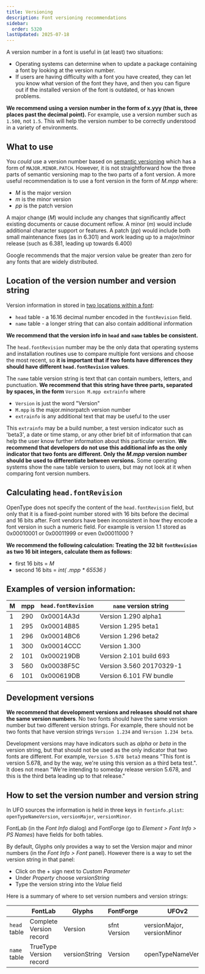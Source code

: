 ```yaml
---
title: Versioning
description: Font versioning recommendations
sidebar:
  order: 5320
lastUpdated: 2025-07-18
---
```


A version number in a font is useful in (at least) two situations:

- Operating systems can determine when to update a package containing a font by looking at the version number.
- If users are having difficulty with a font you have created, they can let you know what version of the font they have, and then you can figure out if the installed version of the font is outdated, or has known problems.

**We recommend using a version number in the form of x.yyy (that is, three places past the decimal point).** For example, use a version number such as `1.500`, not `1.5`. This will help the version number to be correctly understood in a variety of environments.

## What to use

You _could_ use a version number based on [semantic versioning][semver] which has a form of `MAJOR.MINOR.PATCH`. However, it is not straightforward how the three parts of semantic versioning map to the two parts of a font version. A more useful recommendation is to use a font version in the form of _M.mpp_ where:

- _M_ is the major version
- _m_ is the minor version
- _pp_ is the patch version

A major change (_M_) would include any changes that significantly affect existing documents or cause document reflow. A minor (_m_) would include additional character support or features. A patch (_pp_) would include both small maintenance fixes (as in 6.301) and work leading up to a major/minor release (such as 6.381, leading up towards 6.400)

Google recommends that the major version value be greater than zero for any fonts that are widely distributed.

## Location of the version number and version string

Version information in stored in [two locations within a font][otspec]:

- `head` table - a 16.16 decimal number encoded in the `fontRevision` field.
- `name` table - a longer string that can also contain additional information

**We recommend that the version info in `head` and `name` tables be consistent.**

The `head.fontRevision` number may be the only data that operating systems and installation routines use to compare multiple font versions and choose the most recent, so **it is important that if two fonts have differences they should have different `head.fontRevision` values**.

The `name` table version string is text that can contain numbers, letters, and punctuation. **We recommend that this string have three parts, separated by spaces, in the form** `Version M.mpp extrainfo` where

- `Version` is just the word "Version"
- `M.mpp` is the major.minorpatch version number
- `extrainfo` is any additional text that may be useful to the user

This `extrainfo` may be a build number, a test version indicator such as 'beta3', a date or time stamp, or any other brief bit of information that can help the user know further information about this particular version. **We recommend that developers do not use this additional info as the only indicator that two fonts are different. Only the _M.mpp_ version number should be used to differentiate between versions.** Some operating systems show the `name` table version to users, but may not look at it when comparing font version numbers.

## Calculating `head.fontRevision`

OpenType does not specify the content of the `head.fontRevision` field, but only that it is a fixed-point number stored with 16 bits before the decimal and 16 bits after. Font vendors have been inconsistent in how they encode a font version in such a numeric field. For example is version 1.1 stored as 0x00010001 or 0x00011999 or even 0x00011000 ?

**We recommend the following calculation: Treating the 32 bit `fontRevision` as two 16 bit integers, calculate them as follows:**
- first 16 bits = _M_
- second 16 bits = _int( .mpp * 65536 )_

## Examples of version information:

| M | mpp | `head.fontRevision` | `name` version string |
| --- | --- | --- | --- |
| 1 | 290 | 0x00014A3d | Version 1.290 alpha1 |
| 1 | 295 | 0x00014B85 | Version 1.295 beta1 |
| 1 | 296 | 0x00014BC6 | Version 1.296 beta2 |
| 1 | 300 | 0x00014CCC | Version 1.300 |
| 2 | 101 | 0x000219DB | Version 2.101 build 693 |
| 3 | 560 | 0x00038F5C | Version 3.560 20170329-1 |
| 6 | 101 | 0x000619DB | Version 6.101 FW bundle |

## Development versions

**We recommend that development versions and releases should not share the same version numbers**. No two fonts should have the same version number but two different version strings. For example, there should not be two fonts that have version strings `Version 1.234` and `Version 1.234 beta`.

Development versions may have indicators such as _alpha_ or _beta_ in the version string, but that should not be used as the only indicator that two fonts are different. For example, `Version 5.678 beta3` means "This font is version 5.678, and by the way, we're using this version as a third beta test.". It does not mean "We're intending to someday release version 5.678, and this is the third beta leading up to that release."

## How to set the version number and version string

In UFO sources the information is held in three keys in `fontinfo.plist`: `openTypeNameVersion`, `versionMajor`, `versionMinor`.

FontLab (in the _Font Info_ dialog) and FontForge (go to _Element > Font Info > PS Names_) have fields for both tables.

By default, Glyphs only provides a way to set the Version major and minor numbers (in the _Font Info > Font_ panel). However there is a way to set the version string in that panel:

- Click on the + sign next to _Custom Parameter_
- Under _Property_ choose _versionString_
- Type the version string into the _Value_ field

Here is a summary of where to set version numbers and version strings:

| | FontLab | Glyphs | FontForge | UFOv2 |
| --- | --- | --- | --- | --- |
| `head` table | Complete Version record | Version | sfnt Version | versionMajor, versionMinor |
| `name` table | TrueType Version record | versionString | Version | openTypeNameVersion |

[otspec]: https://www.microsoft.com/en-us/Typography/OpenTypeSpecification.aspx
[semver]: https://semver.org/

